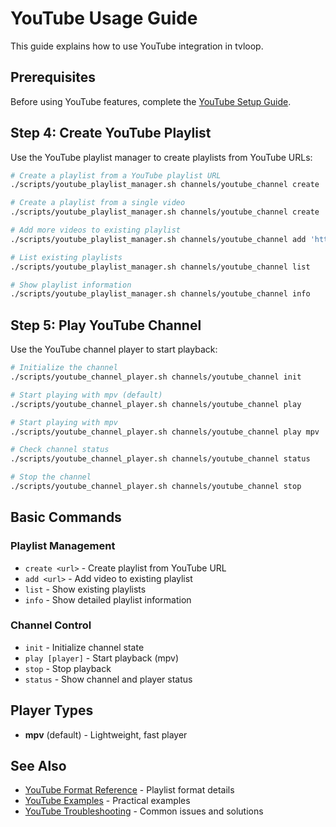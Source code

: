 # YouTube Usage Guide

This guide explains how to use YouTube integration in tvloop.

## Prerequisites

Before using YouTube features, complete the [YouTube Setup Guide](youtube_setup.md).

## Step 4: Create YouTube Playlist

Use the YouTube playlist manager to create playlists from YouTube URLs:

```bash
# Create a playlist from a YouTube playlist URL
./scripts/youtube_playlist_manager.sh channels/youtube_channel create 'https://www.youtube.com/playlist?list=PLxxxxxxxx'

# Create a playlist from a single video
./scripts/youtube_playlist_manager.sh channels/youtube_channel create 'https://www.youtube.com/watch?v=xxxxxxxx'

# Add more videos to existing playlist
./scripts/youtube_playlist_manager.sh channels/youtube_channel add 'https://www.youtube.com/watch?v=yyyyyyyy'

# List existing playlists
./scripts/youtube_playlist_manager.sh channels/youtube_channel list

# Show playlist information
./scripts/youtube_playlist_manager.sh channels/youtube_channel info
```

## Step 5: Play YouTube Channel

Use the YouTube channel player to start playback:

```bash
# Initialize the channel
./scripts/youtube_channel_player.sh channels/youtube_channel init

# Start playing with mpv (default)
./scripts/youtube_channel_player.sh channels/youtube_channel play

# Start playing with mpv
./scripts/youtube_channel_player.sh channels/youtube_channel play mpv

# Check channel status
./scripts/youtube_channel_player.sh channels/youtube_channel status

# Stop the channel
./scripts/youtube_channel_player.sh channels/youtube_channel stop
```

## Basic Commands

### Playlist Management
- `create <url>` - Create playlist from YouTube URL
- `add <url>` - Add video to existing playlist
- `list` - Show existing playlists
- `info` - Show detailed playlist information

### Channel Control
- `init` - Initialize channel state
- `play [player]` - Start playback (mpv)
- `stop` - Stop playback
- `status` - Show channel and player status

## Player Types

- **mpv** (default) - Lightweight, fast player


## See Also

- [YouTube Format Reference](youtube_format.md) - Playlist format details
- [YouTube Examples](youtube_examples.md) - Practical examples
- [YouTube Troubleshooting](youtube_troubleshooting.md) - Common issues and solutions

